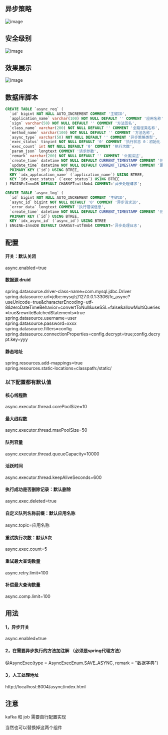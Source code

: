 ## 异步策略
![image](https://github.com/xiongyanokok/fc-async/assets/11241127/1b7aebf1-d4f7-49ee-8830-bcfc48237ebf)


## 安全级别
![image](https://github.com/xiongyanokok/fc-async/assets/11241127/12432d25-b910-4475-94f6-177237b41b20)


## 效果展示
![image](https://github.com/xiongyanokok/fc-async/assets/11241127/27129d28-417d-4d0c-b0b5-6138b26e4c11)


## 数据库脚本
``` sql
CREATE TABLE `async_req` (
  `id` bigint NOT NULL AUTO_INCREMENT COMMENT '主键ID',
  `application_name` varchar(100) NOT NULL DEFAULT '' COMMENT '应用名称',
  `sign` varchar(50) NOT NULL DEFAULT '' COMMENT '方法签名',
  `class_name` varchar(200) NOT NULL DEFAULT '' COMMENT '全路径类名称',
  `method_name` varchar(100) NOT NULL DEFAULT '' COMMENT '方法名称',
  `async_type` varchar(50) NOT NULL DEFAULT '' COMMENT '异步策略类型',
  `exec_status` tinyint NOT NULL DEFAULT '0' COMMENT '执行状态 0：初始化 1：执行失败 2：执行成功',
  `exec_count` int NOT NULL DEFAULT '0' COMMENT '执行次数',
  `param_json` longtext COMMENT '请求参数',
  `remark` varchar(200) NOT NULL DEFAULT '' COMMENT '业务描述',
  `create_time` datetime NOT NULL DEFAULT CURRENT_TIMESTAMP COMMENT '创建时间',
  `update_time` datetime NOT NULL DEFAULT CURRENT_TIMESTAMP COMMENT '更新时间',
  PRIMARY KEY (`id`) USING BTREE,
  KEY `idx_applocation_name` (`application_name`) USING BTREE,
  KEY `idx_exec_status` (`exec_status`) USING BTREE
) ENGINE=InnoDB DEFAULT CHARSET=utf8mb4 COMMENT='异步处理请求';

CREATE TABLE `async_log` (
  `id` bigint NOT NULL AUTO_INCREMENT COMMENT '主键ID',
  `async_id` bigint NOT NULL DEFAULT '0' COMMENT '异步请求ID',
  `error_data` longtext COMMENT '执行错误信息',
  `create_time` datetime NOT NULL DEFAULT CURRENT_TIMESTAMP COMMENT '创建时间',
  PRIMARY KEY (`id`) USING BTREE,
  KEY `idx_async_id` (`async_id`) USING BTREE
) ENGINE=InnoDB DEFAULT CHARSET=utf8mb4 COMMENT='异步处理日志';
```


## 配置

#### 开关：默认关闭
async.enabled=true

#### 数据源 druid 
spring.datasource.driver-class-name=com.mysql.jdbc.Driver<br>
spring.datasource.url=jdbc:mysql://127.0.0.1:3306/fc_async?useUnicode=true&characterEncoding=utf-8&zeroDateTimeBehavior=convertToNull&useSSL=false&allowMultiQueries=true&rewriteBatchedStatements=true<br>
spring.datasource.username=user<br>
spring.datasource.password=xxxx<br>
spring.datasource.filters=config<br>
spring.datasource.connectionProperties=config.decrypt=true;config.decrypt.key=yyy
#### 静态地址
spring.resources.add-mappings=true<br>
spring.resources.static-locations=classpath:/static/


### 以下配置都有默认值
#### 核心线程数
async.executor.thread.corePoolSize=10
#### 最大线程数
async.executor.thread.maxPoolSize=50
#### 队列容量
async.executor.thread.queueCapacity=10000
#### 活跃时间
async.executor.thread.keepAliveSeconds=600

#### 执行成功是否删除记录：默认删除
async.exec.deleted=true
 
#### 自定义队列名称前缀：默认应用名称
async.topic=应用名称
 
#### 重试执行次数：默认5次
async.exec.count=5
 
#### 重试最大查询数量
async.retry.limit=100

#### 补偿最大查询数量
async.comp.limit=100



## 用法
#### 1，异步开关
async.enabled=true

#### 2，在需要异步执行的方法加注解 （必须是spring代理方法）
@AsyncExec(type = AsyncExecEnum.SAVE_ASYNC, remark = "数据字典")

#### 3，人工处理地址
http://localhost:8004/async/index.html



## 注意 
kafka 和 job  需要自行配置实现<br>

当然也可以替换掉这两个组件




